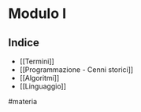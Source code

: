# Modulo I
## Indice
* [[Termini]]
* [[Programmazione - Cenni storici]]
* [[Algoritmi]]
* [[Linguaggio]]

#materia